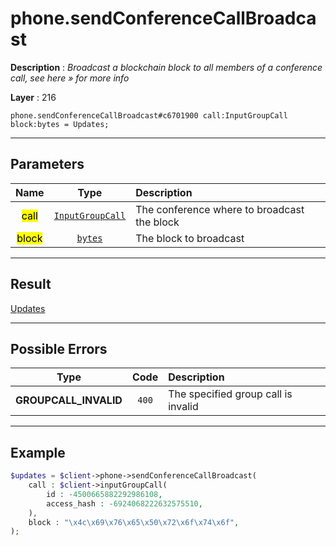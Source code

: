 # phone.sendConferenceCallBroadcast

**Description** : *Broadcast a blockchain block to all members of a conference call, see here &raquo; for more info*

**Layer** : 216

```tl
phone.sendConferenceCallBroadcast#c6701900 call:InputGroupCall block:bytes = Updates;
```

---

## Parameters

| Name | Type | Description |
| :---: | :---: | :--- |
| <mark>call</mark> | [`InputGroupCall`](type/InputGroupCall) | The conference where to broadcast the block |
| <mark>block</mark> | [`bytes`](type/bytes) | The block to broadcast |

---

## Result

[Updates](type/Updates)

---

## Possible Errors

| Type | Code | Description |
| :---: | :---: | :--- |
| **GROUPCALL_INVALID** | `400` | The specified group call is invalid |

---

## Example

```php
$updates = $client->phone->sendConferenceCallBroadcast(
	call : $client->inputGroupCall(
		id : -4500665882292986108,
		access_hash : -6924068222632575510,
	),
	block : "\x4c\x69\x76\x65\x50\x72\x6f\x74\x6f",
);
```